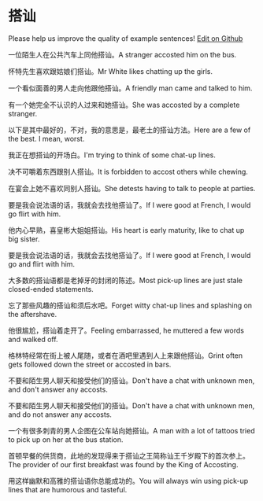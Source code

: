 # 搭讪

Please help us improve the quality of example sentences! [Edit on Github](https://github.com/jiyushe/jiyu-example-sentence-source/blob/main/chinese/dashan.md)

<p><span class="chinese">一位陌生人在公共汽车上同他搭讪。</span><span class="english">A stranger accosted him on the bus.</span></p>

<p><span class="chinese">怀特先生喜欢跟姑娘们搭讪。</span><span class="english">Mr White likes chatting up the girls.</span></p>

<p><span class="chinese">一个看似面善的男人走向他跟他搭讪。</span><span class="english">A friendly man came and talked to him.</span></p>

<p><span class="chinese">有一个她完全不认识的人过来和她搭讪。</span><span class="english">She was accosted by a complete stranger.</span></p>

<p><span class="chinese">以下是其中最好的，不对，我的意思是，最老土的搭讪方法。</span><span class="english">Here are a few of the best. I mean, worst.</span></p>

<p><span class="chinese">我正在想搭讪的开场白。</span><span class="english">I'm trying to think of some chat-up lines.</span></p>

<p><span class="chinese">决不可嚼着东西跟别人搭讪。</span><span class="english">It is forbidden to accost others while chewing.</span></p>

<p><span class="chinese">在宴会上她不喜欢同别人搭讪。</span><span class="english">She detests having to talk to people at parties.</span></p>

<p><span class="chinese">要是我会说法语的话，我就会去找他搭讪了。</span><span class="english">If I were good at French, I would go flirt with him.</span></p>

<p><span class="chinese">他内心早熟，喜皇彬大姐姐搭讪。</span><span class="english">His heart is early maturity, like to chat up big sister.</span></p>

<p><span class="chinese">要是我会说法语的话，我就会去找他搭讪了。</span><span class="english">If I were good at French, I would go and flirt with him.</span></p>

<p><span class="chinese">大多数的搭讪语都是老掉牙的封闭的陈述。</span><span class="english">Most pick-up lines are just stale closed-ended statements.</span></p>

<p><span class="chinese">忘了那些风趣的搭讪和须后水吧。</span><span class="english">Forget witty chat-up lines and splashing on the aftershave.</span></p>

<p><span class="chinese">他很尴尬，搭讪着走开了。</span><span class="english">Feeling embarrassed, he muttered a few words and walked off.</span></p>

<p><span class="chinese">格林特经常在街上被人尾随，或者在酒吧里遇到人上来跟他搭讪。</span><span class="english">Grint often gets followed down the street or accosted in bars.</span></p>

<p><span class="chinese">不要和陌生男人聊天和接受他们的搭讪。</span><span class="english">Don't have a chat with unknown men, and don't answer any accosts.</span></p>

<p><span class="chinese">不要和陌生男人聊天和接受他们的搭讪。</span><span class="english">Don't have a chat with unknown men, and do not answer any accosts.</span></p>

<p><span class="chinese">一个有很多刺青的男人企图在公车站向她搭讪。</span><span class="english">A man with a lot of tattoos tried to pick up on her at the bus station.</span></p>

<p><span class="chinese">首顿早餐的供货商，此地的发现得来于搭讪之王简称讪王千岁殿下的首次参上。</span><span class="english">The provider of our first breakfast was found by the King of Accosting.</span></p>

<p><span class="chinese">用这样幽默和高雅的搭讪语你总能成功的。</span><span class="english">You will always win using pick-up lines that are humorous and tasteful.</span></p>

